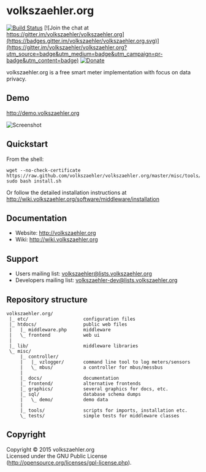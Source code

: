 # volkszaehler.org

[![Build Status](https://travis-ci.org/volkszaehler/volkszaehler.org.svg?branch=master)](https://travis-ci.org/volkszaehler/volkszaehler.org)
[![Join the chat at https://gitter.im/volkszaehler/volkszaehler.org](https://badges.gitter.im/volkszaehler/volkszaehler.org.svg)](https://gitter.im/volkszaehler/volkszaehler.org?utm_source=badge&utm_medium=badge&utm_campaign=pr-badge&utm_content=badge)
[![Donate](https://img.shields.io/badge/Donate-PayPal-green.svg)](https://www.paypal.com/cgi-bin/webscr?cmd=_s-xclick&hosted_button_id=FEXKH2BFMK7Y8)

volkszaehler.org is a free smart meter implementation with focus on data privacy.


## Demo

http://demo.volkszaehler.org

![Screenshot](misc/docs/screenshot.png?raw=true)


## Quickstart

From the shell:

    wget --no-check-certificate https://raw.github.com/volkszaehler/volkszaehler.org/master/misc/tools/install.sh
    sudo bash install.sh

Or follow the detailed installation instructions at http://wiki.volkszaehler.org/software/middleware/installation


## Documentation

* Website: http://volkszaehler.org
* Wiki: http://wiki.volkszaehler.org


## Support

* Users mailing list: volkszaehler@lists.volkszaehler.org
* Developers mailing list: volkszaehler-dev@lists.volkszaehler.org


## Repository structure

    volkszaehler.org/
     |_ etc/                    configuration files
     |_ htdocs/                 public web files
     |   |_ middleware.php      middleware
     |   \_ frontend            web ui
     |
     |_ lib/                    middleware libraries
     \_ misc/
         |_ controller/
         |   |_ vzlogger/       command line tool to log meters/sensors
         |   \_ mbus/           a controller for mbus/messbus
         |
         |_ docs/               documentation
         |_ frontend/           alternative frontends
         |_ graphics/           several graphics for docs, etc.
         |_ sql/                database schema dumps
         |   \_ demo/           demo data
         |
         |_ tools/              scripts for imports, installation etc.
         \_ tests/              simple tests for middleware classes


## Copyright

Copyright © 2015 volkszaehler.org  
Licensed under the GNU Public License (http://opensource.org/licenses/gpl-license.php).
